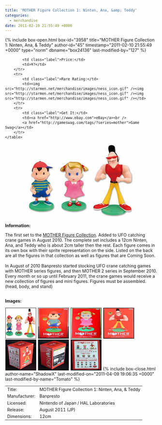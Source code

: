 ```yaml
---
title: 'MOTHER Figure Collection 1: Ninten, Ana, &amp; Teddy'
categories:
  - merchandise
date: 2011-02-10 21:55:49 +0000
---
```

{% include box-open.html box-id="3958" title="MOTHER Figure Collection 1: Ninten, Ana, & Teddy" author-id="45" timestamp="2011-02-10 21:55:49 +0000" type="norm" dbname="box24136" last-modified-by="127" %}
<div class="gameinfo">
	<table>
		<tr>
			<td class="label">Title:</td>
			<td>MOTHER Figure Collection 1: Ninten, Ana, & Teddy</td>
		</tr>
		<tr>
			<td class="label">Manufacturer:</td>
			<td>Banpresto</td>
		</tr>
		<tr>
			<td class="label">Licensed:</td>
			<td>Nintendo of Japan / HAL Laboratories</td>
		</tr>
		<tr>
			<td class="label">Release:</td>
			<td>August 2011 (JP)</td>
		</tr>
		<tr>
			<td class="label">Dimensions:</td>
			<td>12cm</td>
		</tr>
		<tr>

			<td class="label">Price:</td>
			<td>¥?</td>
		</tr>
		<tr>
			<td class="label">Rare Rating:</td>
			<td><img src="http://starmen.net/merchandise/images/ness_icon.gif" /><img src="http://starmen.net/merchandise/images/ness_icon.gif" /><img src="http://starmen.net/merchandise/images/ness_icon.gif" /></td>
		</tr>
		<tr>
			<td class="label">Get It:</td>
			<td><a href="http://www.ebay.com">eBay</a><br />
			<a href="http://gameswag.com/tags/?series=mother">Game Swag</a></td>
		</tr>
	</table>
</div>

<p>
	<center>
	<img src="/merchandise/images/m1fc1_title.jpg" border="0" title="MOTHER Figure Collection 1: Ninten, Ana, & Teddy" />
	</center>
</p>

<b>Information:</b>
	<br />
	
The first set to the <a href="http://www.banpresto.co.jp/mother/">MOTHER Figure Collection</a>. Added to UFO catching crane games in August 2010. The complete set includes a 12cm Ninten, Ana, and Teddy who is about 2cm taller then the rest. Each figure comes in its own box with their sprite representation on the side. Listed on the back are all the figures in that collection as well as figures that are Coming Soon.
<br /><br />
In August of 2010 Banpresto started stocking UFO crane catching games with MOTHER series figures, and then MOTHER 2 series in September 2010. Every month or so up until February 2011, the crane games would receive a new collection of figures and mini figures. Figures must be assembled. (head, body, and stand)
<br /><br />

<b>Images:</b>
	<br />

<a href="/merchandise/images/m1fc1_all.jpg" ><img src="/merchandise/images/m1fc1_all.jpg" title="MOTHER Figure Collection 1: Ninten, Ana, & Teddy" border="1" width="100" height="100" hspace="1" /></a>
<a href="/merchandise/images/m1fc1_ninten_box.jpg" ><img src="/merchandise/images/m1fc1_ninten_box.jpg" title="MOTHER Figure Collection 1: Ninten Box" border="1" width="100" height="100" hspace="1" /></a>
<a href="/merchandise/images/m1fc1_ana_box.jpg" ><img src="/merchandise/images/m1fc1_ana_box.jpg" title="MOTHER Figure Collection 1: Ana Box" border="1" width="100" height="100" hspace="1" /></a>
<a href="/merchandise/images/m1fc1_teddy_box.jpg" ><img src="/merchandise/images/m1fc1_teddy_box.jpg" title="MOTHER Figure Collection 1: Teddy Box" border="1" width="100" height="100" hspace="1" /></a>
<a href="/merchandise/images/m1fc1_box_side1.jpg" ><img src="/merchandise/images/m1fc1_box_side1.jpg" title="MOTHER Figure Collection 1: Box (Side 1)" border="1" width="100" height="100" hspace="1" /></a>
<a href="/merchandise/images/m1fc1_box_side2.jpg" ><img src="/merchandise/images/m1fc1_box_side2.jpg" title="MOTHER Figure Collection 1: Box (Side 2)" border="1" width="100" height="100" hspace="1" /></a>
<a href="/merchandise/images/m1fc1_box_preview.jpg" ><img src="/merchandise/images/m1fc1_box_preview.jpg" title="MOTHER Figure Collection 1: Box (Preview)" border="1" width="100" height="100" hspace="1" /></a>
{% include box-close.html author-name="ShadowX" last-modified-on="2011-04-09 19:06:35 +0000" last-modified-by-name="Tomato" %}

